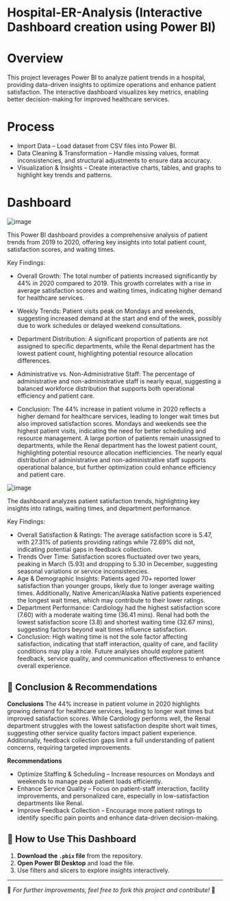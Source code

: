 # Hospital-ER-Analysis (Interactive Dashboard creation using Power BI)
# Overview
This project leverages Power BI to analyze patient trends in a hospital, providing data-driven insights to optimize operations and enhance patient satisfaction. The interactive dashboard visualizes key metrics, enabling better decision-making for improved healthcare services.

# Process
- Import Data – Load dataset from CSV files into Power BI.
- Data Cleaning & Transformation – Handle missing values, format inconsistencies, and structural adjustments to ensure data accuracy.
- Visualization & Insights – Create interactive charts, tables, and graphs to highlight key trends and patterns.

# Dashboard
![image](https://github.com/user-attachments/assets/b0125b10-e9f5-4bc3-aecb-0c686bd56962)

This Power BI dashboard provides a comprehensive analysis of patient trends from 2019 to 2020, offering key insights into total patient count, satisfaction scores, and waiting times.

Key Findings:
- Overall Growth: The total number of patients increased significantly by 44% in 2020 compared to 2019. This growth correlates with a rise in average satisfaction scores and waiting times, indicating higher demand for healthcare services.

- Weekly Trends: Patient visits peak on Mondays and weekends, suggesting increased demand at the start and end of the week, possibly due to work schedules or delayed weekend consultations.

- Department Distribution: A significant proportion of patients are not assigned to specific departments, while the Renal department has the lowest patient count, highlighting potential resource allocation differences.

- Administrative vs. Non-Administrative Staff: The percentage of administrative and non-administrative staff is nearly equal, suggesting a balanced workforce distribution that supports both operational efficiency and patient care.
- Conclusion:
The 44% increase in patient volume in 2020 reflects a higher demand for healthcare services, leading to longer wait times but also improved satisfaction scores. Mondays and weekends see the highest patient visits, indicating the need for better scheduling and resource management. A large portion of patients remain unassigned to departments, while the Renal department has the lowest patient count, highlighting potential resource allocation inefficiencies. The nearly equal distribution of administrative and non-administrative staff supports operational balance, but further optimization could enhance efficiency and patient care.

![image](https://github.com/user-attachments/assets/282bfde5-fbf8-47f7-b733-029fdc12c52f)

The dashboard analyzes patient satisfaction trends, highlighting key insights into ratings, waiting times, and department performance.

Key Findings:
- Overall Satisfaction & Ratings: The average satisfaction score is 5.47, with 27.31% of patients providing ratings while 72.69% did not, indicating potential gaps in feedback collection.
- Trends Over Time: Satisfaction scores fluctuated over two years, peaking in March (5.93) and dropping to 5.30 in December, suggesting seasonal variations or service inconsistencies.
- Age & Demographic Insights: Patients aged 70+ reported lower satisfaction than younger groups, likely due to longer average waiting times. Additionally, Native American/Alaska Native patients experienced the longest wait times, which may contribute to their lower ratings.
- Department Performance:
Cardiology had the highest satisfaction score (7.60) with a moderate waiting time (36.41 mins).
Renal had both the lowest satisfaction score (3.8) and shortest waiting time (32.67 mins), suggesting factors beyond wait times influence satisfaction.
- Conclusion:
High waiting time is not the sole factor affecting satisfaction, indicating that staff interaction, quality of care, and facility conditions may play a role. Future analyses should explore patient feedback, service quality, and communication effectiveness to enhance overall experience.

## 📌 **Conclusion & Recommendations**

**Conclusions**
The 44% increase in patient volume in 2020 highlights growing demand for healthcare services, leading to longer wait times but improved satisfaction scores. While Cardiology performs well, the Renal department struggles with the lowest satisfaction despite short wait times, suggesting other service quality factors impact patient experience. Additionally, feedback collection gaps limit a full understanding of patient concerns, requiring targeted improvements.

**Recommendations**
- Optimize Staffing & Scheduling – Increase resources on Mondays and weekends to manage peak patient loads efficiently.
- Enhance Service Quality – Focus on patient-staff interaction, facility improvements, and personalized care, especially in low-satisfaction departments like Renal.
- Improve Feedback Collection – Encourage more patient ratings to identify specific pain points and enhance data-driven decision-making.

## 🚀 **How to Use This Dashboard**
1. **Download the `.pbix` file** from the repository.
2. **Open Power BI Desktop** and load the file.
3. Use filters and slicers to explore insights interactively.

---
🔗 *For further improvements, feel free to fork this project and contribute!* 🚀



